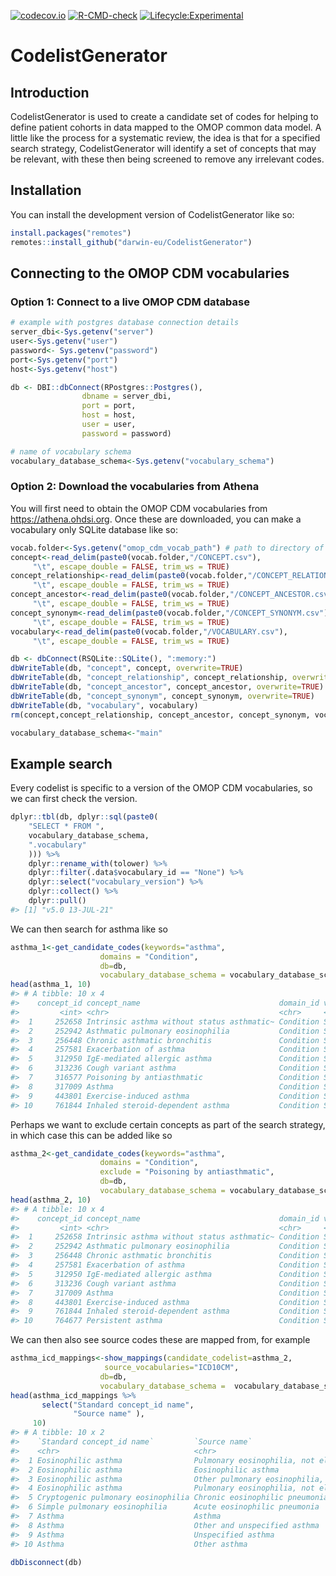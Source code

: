 
<!-- README.md is generated from README.Rmd. Please edit that file -->

<!-- badges: start -->

[![codecov.io](https://codecov.io/github/darwin-eu/CodelistGenerator/coverage.svg?branch=main)](https://codecov.io/github/darwin-eu/CodelistGenerator?branch=main)
[![R-CMD-check](https://github.com/darwin-eu/CodelistGenerator/workflows/R-CMD-check/badge.svg)](https://github.com/darwin-eu/CodelistGenerator/actions)
[![Lifecycle:Experimental](https://img.shields.io/badge/Lifecycle-Experimental-339999)](https://www.tidyverse.org/lifecycle/#experimental)
<!-- badges: end -->

# CodelistGenerator

## Introduction

CodelistGenerator is used to create a candidate set of codes for helping
to define patient cohorts in data mapped to the OMOP common data model.
A little like the process for a systematic review, the idea is that for
a specified search strategy, CodelistGenerator will identify a set of
concepts that may be relevant, with these then being screened to remove
any irrelevant codes.

## Installation

You can install the development version of CodelistGenerator like so:

``` r
install.packages("remotes")
remotes::install_github("darwin-eu/CodelistGenerator")
```

## Connecting to the OMOP CDM vocabularies

### Option 1: Connect to a live OMOP CDM database

``` r
# example with postgres database connection details
server_dbi<-Sys.getenv("server")
user<-Sys.getenv("user")
password<- Sys.getenv("password")
port<-Sys.getenv("port")
host<-Sys.getenv("host")

db <- DBI::dbConnect(RPostgres::Postgres(),
                dbname = server_dbi,
                port = port,
                host = host,
                user = user,
                password = password)

# name of vocabulary schema
vocabulary_database_schema<-Sys.getenv("vocabulary_schema")
```

### Option 2: Download the vocabularies from Athena

You will first need to obtain the OMOP CDM vocabularies from
<https://athena.ohdsi.org>. Once these are downloaded, you can make a
vocabulary only SQLite database like so:

``` r
vocab.folder<-Sys.getenv("omop_cdm_vocab_path") # path to directory of unzipped files
concept<-read_delim(paste0(vocab.folder,"/CONCEPT.csv"),
     "\t", escape_double = FALSE, trim_ws = TRUE)
concept_relationship<-read_delim(paste0(vocab.folder,"/CONCEPT_RELATIONSHIP.csv"),
     "\t", escape_double = FALSE, trim_ws = TRUE) 
concept_ancestor<-read_delim(paste0(vocab.folder,"/CONCEPT_ANCESTOR.csv"),
     "\t", escape_double = FALSE, trim_ws = TRUE)
concept_synonym<-read_delim(paste0(vocab.folder,"/CONCEPT_SYNONYM.csv"),
     "\t", escape_double = FALSE, trim_ws = TRUE)
vocabulary<-read_delim(paste0(vocab.folder,"/VOCABULARY.csv"),
     "\t", escape_double = FALSE, trim_ws = TRUE)

db <- dbConnect(RSQLite::SQLite(), ":memory:")
dbWriteTable(db, "concept", concept, overwrite=TRUE)
dbWriteTable(db, "concept_relationship", concept_relationship, overwrite=TRUE)
dbWriteTable(db, "concept_ancestor", concept_ancestor, overwrite=TRUE)
dbWriteTable(db, "concept_synonym", concept_synonym, overwrite=TRUE)
dbWriteTable(db, "vocabulary", vocabulary)
rm(concept,concept_relationship, concept_ancestor, concept_synonym, vocabulary)

vocabulary_database_schema<-"main"
```

## Example search

Every codelist is specific to a version of the OMOP CDM vocabularies, so
we can first check the version.

``` r
dplyr::tbl(db, dplyr::sql(paste0(
    "SELECT * FROM ",
    vocabulary_database_schema,
    ".vocabulary"
    ))) %>%
    dplyr::rename_with(tolower) %>%
    dplyr::filter(.data$vocabulary_id == "None") %>%
    dplyr::select("vocabulary_version") %>%
    dplyr::collect() %>%
    dplyr::pull()
#> [1] "v5.0 13-JUL-21"
```

We can then search for asthma like so

``` r
asthma_1<-get_candidate_codes(keywords="asthma",
                    domains = "Condition",
                    db=db,
                    vocabulary_database_schema = vocabulary_database_schema)
head(asthma_1, 10)
#> # A tibble: 10 x 4
#>    concept_id concept_name                               domain_id vocabulary_id
#>         <int> <chr>                                      <chr>     <chr>        
#>  1     252658 Intrinsic asthma without status asthmatic~ Condition SNOMED       
#>  2     252942 Asthmatic pulmonary eosinophilia           Condition SNOMED       
#>  3     256448 Chronic asthmatic bronchitis               Condition SNOMED       
#>  4     257581 Exacerbation of asthma                     Condition SNOMED       
#>  5     312950 IgE-mediated allergic asthma               Condition SNOMED       
#>  6     313236 Cough variant asthma                       Condition SNOMED       
#>  7     316577 Poisoning by antiasthmatic                 Condition SNOMED       
#>  8     317009 Asthma                                     Condition SNOMED       
#>  9     443801 Exercise-induced asthma                    Condition SNOMED       
#> 10     761844 Inhaled steroid-dependent asthma           Condition SNOMED
```

Perhaps we want to exclude certain concepts as part of the search
strategy, in which case this can be added like so

``` r
asthma_2<-get_candidate_codes(keywords="asthma",
                    domains = "Condition",
                    exclude = "Poisoning by antiasthmatic",
                    db=db,
                    vocabulary_database_schema = vocabulary_database_schema)
head(asthma_2, 10)
#> # A tibble: 10 x 4
#>    concept_id concept_name                               domain_id vocabulary_id
#>         <int> <chr>                                      <chr>     <chr>        
#>  1     252658 Intrinsic asthma without status asthmatic~ Condition SNOMED       
#>  2     252942 Asthmatic pulmonary eosinophilia           Condition SNOMED       
#>  3     256448 Chronic asthmatic bronchitis               Condition SNOMED       
#>  4     257581 Exacerbation of asthma                     Condition SNOMED       
#>  5     312950 IgE-mediated allergic asthma               Condition SNOMED       
#>  6     313236 Cough variant asthma                       Condition SNOMED       
#>  7     317009 Asthma                                     Condition SNOMED       
#>  8     443801 Exercise-induced asthma                    Condition SNOMED       
#>  9     761844 Inhaled steroid-dependent asthma           Condition SNOMED       
#> 10     764677 Persistent asthma                          Condition SNOMED
```

We can then also see source codes these are mapped from, for example

``` r
asthma_icd_mappings<-show_mappings(candidate_codelist=asthma_2,
                     source_vocabularies="ICD10CM",
                    db=db,
                    vocabulary_database_schema =  vocabulary_database_schema)
head(asthma_icd_mappings %>% 
       select("Standard concept_id name",
              "Source name" ),
     10)
#> # A tibble: 10 x 2
#>    `Standard concept_id name`         `Source name`                             
#>    <chr>                              <chr>                                     
#>  1 Eosinophilic asthma                Pulmonary eosinophilia, not elsewhere cla~
#>  2 Eosinophilic asthma                Eosinophilic asthma                       
#>  3 Eosinophilic asthma                Other pulmonary eosinophilia, not elsewhe~
#>  4 Eosinophilic asthma                Pulmonary eosinophilia, not elsewhere cla~
#>  5 Cryptogenic pulmonary eosinophilia Chronic eosinophilic pneumonia            
#>  6 Simple pulmonary eosinophilia      Acute eosinophilic pneumonia              
#>  7 Asthma                             Asthma                                    
#>  8 Asthma                             Other and unspecified asthma              
#>  9 Asthma                             Unspecified asthma                        
#> 10 Asthma                             Other asthma

dbDisconnect(db)
```
